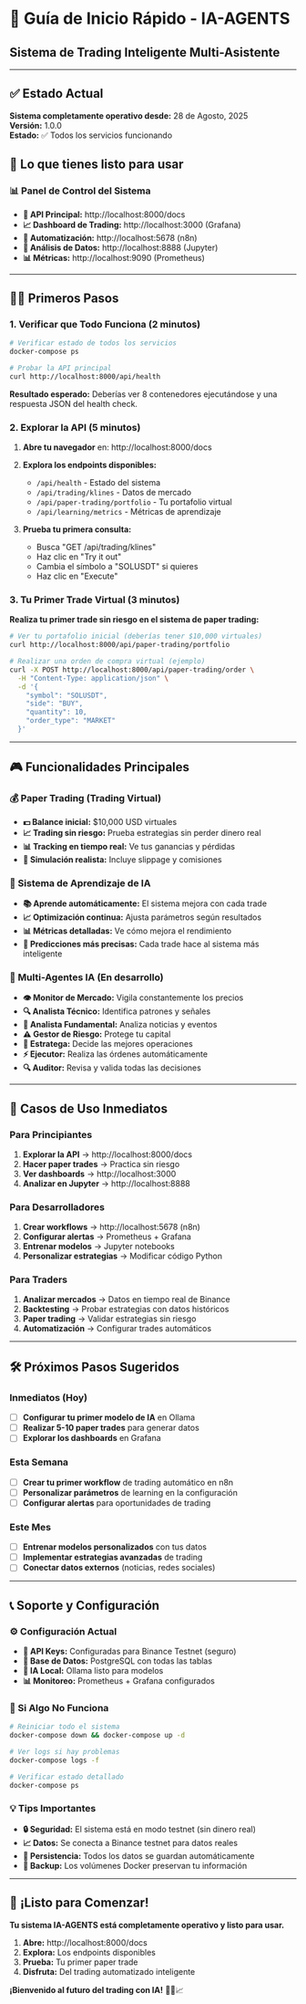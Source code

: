 # 🚀 Guía de Inicio Rápido - IA-AGENTS
## Sistema de Trading Inteligente Multi-Asistente

---

## ✅ Estado Actual
**Sistema completamente operativo desde:** 28 de Agosto, 2025  
**Versión:** 1.0.0  
**Estado:** ✅ Todos los servicios funcionando  

## 🎯 Lo que tienes listo para usar

### 📊 Panel de Control del Sistema
- **🚀 API Principal:** http://localhost:8000/docs
- **📈 Dashboard de Trading:** http://localhost:3000 (Grafana)
- **🔄 Automatización:** http://localhost:5678 (n8n)
- **📓 Análisis de Datos:** http://localhost:8888 (Jupyter)
- **📊 Métricas:** http://localhost:9090 (Prometheus)

---

## 🏃‍♂️ Primeros Pasos

### 1. Verificar que Todo Funciona (2 minutos)

```bash
# Verificar estado de todos los servicios
docker-compose ps

# Probar la API principal
curl http://localhost:8000/api/health
```

**Resultado esperado:** Deberías ver 8 contenedores ejecutándose y una respuesta JSON del health check.

### 2. Explorar la API (5 minutos)

1. **Abre tu navegador** en: http://localhost:8000/docs
2. **Explora los endpoints disponibles:**
   - `/api/health` - Estado del sistema
   - `/api/trading/klines` - Datos de mercado
   - `/api/paper-trading/portfolio` - Tu portafolio virtual
   - `/api/learning/metrics` - Métricas de aprendizaje

3. **Prueba tu primera consulta:**
   - Busca "GET /api/trading/klines"
   - Haz clic en "Try it out"
   - Cambia el símbolo a "SOLUSDT" si quieres
   - Haz clic en "Execute"

### 3. Tu Primer Trade Virtual (3 minutos)

**Realiza tu primer trade sin riesgo en el sistema de paper trading:**

```bash
# Ver tu portafolio inicial (deberías tener $10,000 virtuales)
curl http://localhost:8000/api/paper-trading/portfolio

# Realizar una orden de compra virtual (ejemplo)
curl -X POST http://localhost:8000/api/paper-trading/order \
  -H "Content-Type: application/json" \
  -d '{
    "symbol": "SOLUSDT",
    "side": "BUY",
    "quantity": 10,
    "order_type": "MARKET"
  }'
```

---

## 🎮 Funcionalidades Principales

### 💰 Paper Trading (Trading Virtual)
- **💵 Balance inicial:** $10,000 USD virtuales
- **📈 Trading sin riesgo:** Prueba estrategias sin perder dinero real
- **📊 Tracking en tiempo real:** Ve tus ganancias y pérdidas
- **🔄 Simulación realista:** Incluye slippage y comisiones

### 🧠 Sistema de Aprendizaje de IA
- **📚 Aprende automáticamente:** El sistema mejora con cada trade
- **📈 Optimización continua:** Ajusta parámetros según resultados
- **📊 Métricas detalladas:** Ve cómo mejora el rendimiento
- **🎯 Predicciones más precisas:** Cada trade hace al sistema más inteligente

### 👥 Multi-Agentes IA (En desarrollo)
- **👁️ Monitor de Mercado:** Vigila constantemente los precios
- **🔍 Analista Técnico:** Identifica patrones y señales
- **📰 Analista Fundamental:** Analiza noticias y eventos
- **⚠️ Gestor de Riesgo:** Protege tu capital
- **🎯 Estratega:** Decide las mejores operaciones
- **⚡ Ejecutor:** Realiza las órdenes automáticamente
- **🔍 Auditor:** Revisa y valida todas las decisiones

---

## 🎯 Casos de Uso Inmediatos

### Para Principiantes
1. **Explorar la API** → http://localhost:8000/docs
2. **Hacer paper trades** → Practica sin riesgo
3. **Ver dashboards** → http://localhost:3000
4. **Analizar en Jupyter** → http://localhost:8888

### Para Desarrolladores
1. **Crear workflows** → http://localhost:5678 (n8n)
2. **Configurar alertas** → Prometheus + Grafana
3. **Entrenar modelos** → Jupyter notebooks
4. **Personalizar estrategias** → Modificar código Python

### Para Traders
1. **Analizar mercados** → Datos en tiempo real de Binance
2. **Backtesting** → Probar estrategias con datos históricos
3. **Paper trading** → Validar estrategias sin riesgo
4. **Automatización** → Configurar trades automáticos

---

## 🛠️ Próximos Pasos Sugeridos

### Inmediatos (Hoy)
- [ ] **Configurar tu primer modelo de IA** en Ollama
- [ ] **Realizar 5-10 paper trades** para generar datos
- [ ] **Explorar los dashboards** en Grafana

### Esta Semana
- [ ] **Crear tu primer workflow** de trading automático en n8n
- [ ] **Personalizar parámetros** de learning en la configuración
- [ ] **Configurar alertas** para oportunidades de trading

### Este Mes
- [ ] **Entrenar modelos personalizados** con tus datos
- [ ] **Implementar estrategias avanzadas** de trading
- [ ] **Conectar datos externos** (noticias, redes sociales)

---

## 📞 Soporte y Configuración

### ⚙️ Configuración Actual
- **🔑 API Keys:** Configuradas para Binance Testnet (seguro)
- **💾 Base de Datos:** PostgreSQL con todas las tablas
- **🧠 IA Local:** Ollama listo para modelos
- **📊 Monitoreo:** Prometheus + Grafana configurados

### 🔧 Si Algo No Funciona
```bash
# Reiniciar todo el sistema
docker-compose down && docker-compose up -d

# Ver logs si hay problemas
docker-compose logs -f

# Verificar estado detallado
docker-compose ps
```

### 💡 Tips Importantes
- **🔒 Seguridad:** El sistema está en modo testnet (sin dinero real)
- **📈 Datos:** Se conecta a Binance testnet para datos reales
- **💾 Persistencia:** Todos los datos se guardan automáticamente
- **🔄 Backup:** Los volúmenes Docker preservan tu información

---

## 🎉 ¡Listo para Comenzar!

**Tu sistema IA-AGENTS está completamente operativo y listo para usar.**

1. **Abre:** http://localhost:8000/docs
2. **Explora:** Los endpoints disponibles
3. **Prueba:** Tu primer paper trade
4. **Disfruta:** Del trading automatizado inteligente

**¡Bienvenido al futuro del trading con IA!** 🚀🤖📈
